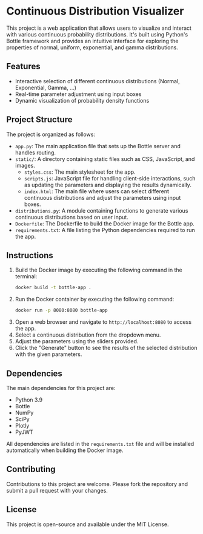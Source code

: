 # Continuous Distribution Visualizer

This project is a web application that allows users to visualize and interact with various continuous probability distributions. It's built using Python's Bottle framework and provides an intuitive interface for exploring the properties of normal, uniform, exponential, and gamma distributions.

## Features

- Interactive selection of different continuous distributions (Normal, Exponential, Gamma, ...)
- Real-time parameter adjustment using input boxes
- Dynamic visualization of probability density functions

## Project Structure

The project is organized as follows:
- `app.py`: The main application file that sets up the Bottle server and handles routing.
- `static/`: A directory containing static files such as CSS, JavaScript, and images.
  - `styles.css`: The main stylesheet for the app.
  - `scripts.js`: JavaScript file for handling client-side interactions, such as updating the parameters and displaying the results dynamically.
  - `index.html`: The main file where users can select different continuous distributions and adjust the parameters using input boxes.
- `distributions.py`: A module containing functions to generate various continuous distributions based on user input.
- `Dockerfile`: The Dockerfile to build the Docker image for the Bottle app.
- `requirements.txt`: A file listing the Python dependencies required to run the app.

## Instructions

1. Build the Docker image by executing the following command in the terminal:
   ```sh
   docker build -t bottle-app .
   ```
2. Run the Docker container by executing the following command:
   ```sh
   docker run -p 8080:8080 bottle-app
   ```
3. Open a web browser and navigate to `http://localhost:8080` to access the app.
4. Select a continuous distribution from the dropdown menu.
5. Adjust the parameters using the sliders provided.
6. Click the "Generate" button to see the results of the selected distribution with the given parameters.

## Dependencies

The main dependencies for this project are:

- Python 3.9
- Bottle
- NumPy
- SciPy
- Plotly
- PyJWT

All dependencies are listed in the `requirements.txt` file and will be installed automatically when building the Docker image.

## Contributing

Contributions to this project are welcome. Please fork the repository and submit a pull request with your changes.

## License

This project is open-source and available under the MIT License.
